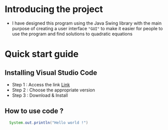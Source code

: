 # Introducing the project
- I have designed this program using the Java Swing library with the main purpose of creating a user interface `"GUI"` to make it easier for people to use the program and find solutions to quadratic equations
# Quick start guide
## Installing Visual Studio Code
- Step 1 : Access the link <a href="https://code.visualstudio.com/"> Link </a>
- Step 2 : Choose the appropriate version
- Step 3 : Download & Install
## How to use code ?
```java
  System.out.println("Hello world !")
```
        
